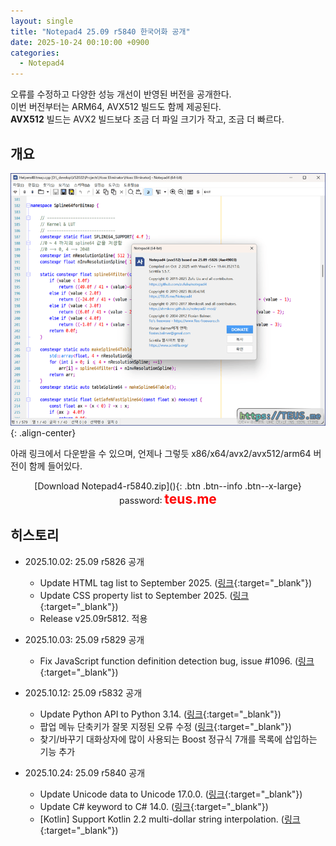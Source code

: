 ```yaml
---
layout: single
title: "Notepad4 25.09 r5840 한국어화 공개"
date: 2025-10-24 00:10:00 +0900
categories:
  - Notepad4
---
```


오류를 수정하고 다양한 성능 개선이 반영된 버전을 공개한다.\
이번 버전부터는 ARM64, AVX512 빌드도 함께 제공된다.\
**AVX512** 빌드는 AVX2 빌드보다 조금 더 파일 크기가 작고, 조금 더 빠르다.

## 개요

![image](</images/2025-10-02/notepad4_Bs64_Q.png>){: .align-center}

아래 링크에서 다운받을 수 있으며, 언제나 그렇듯 x86/x64/avx2/avx512/arm64 버전이 함께 들어있다.

<div style="text-align: center;" markdown="1">
[Download Notepad4-r5840.zip](</attachment/2025-10-02/Notepad4-r5840.zip>){: .btn .btn--info .btn--x-large}
<br>password꞉ <span style="color: red; font-size: 1.5em;"><b>teus.me</b></span>
</div>

## 히스토리

* 2025.10.02꞉ 25.09 r5826 공개
  * Update HTML tag list to September 2025. ([링크](https://github.com/zufuliu/notepad4/commit/8ea232b3cd1b81d449f791c62c42bcc7f08cadab){:target="_blank"})
  * Update CSS property list to September 2025. ([링크](https://github.com/zufuliu/notepad4/commit/bd90246bdeeab875709cf55314ba34fe1458610c){:target="_blank"})
  * Release v25.09r5812. 적용

* 2025.10.03꞉ 25.09 r5829 공개
  * Fix JavaScript function definition detection bug, issue #1096. ([링크](https://github.com/zufuliu/notepad4/commit/2751a9501d12c06be6f8677525abdc3a14665e7a){:target="_blank"})

* 2025.10.12꞉ 25.09 r5832 공개
  * Update Python API to Python 3.14. ([링크](https://github.com/zufuliu/notepad4/commit/7eecbfeb7c6737d07cafc6ca8e50774447ea8143){:target="_blank"})
  * 팝업 메뉴 단축키가 잘못 지정된 오류 수정 ([링크](https://github.com/zufuliu/notepad4/commit/9b8fac0af74c82756224e50da6af7ae2288a3e6a){:target="_blank"})
  * 찾기/바꾸기 대화상자에 많이 사용되는 Boost 정규식 7개를 목록에 삽입하는 기능 추가

* 2025.10.24꞉ 25.09 r5840 공개
  * Update Unicode data to Unicode 17.0.0. ([링크](https://github.com/zufuliu/notepad4/commit/8c0c411b02fc5deec739f9bc5b3d14195e764d24){:target="_blank"})
  * Update C# keyword to C# 14.0. ([링크](https://github.com/zufuliu/notepad4/commit/1647f1a1c0df37b4ccc041cba7b1fafe3a961f18){:target="_blank"})
  * \[Kotlin\] Support Kotlin 2.2 multi-dollar string interpolation. ([링크](https://github.com/zufuliu/notepad4/commit/7b31ae4bef0a84338e24f4fc1b08a718abd7d4e2){:target="_blank"})

